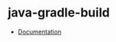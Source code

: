 # java-gradle-build

- [Documentation](https://github.com/bakdata/ci-templates/tree/main/docs/actions/java-gradle-build)
